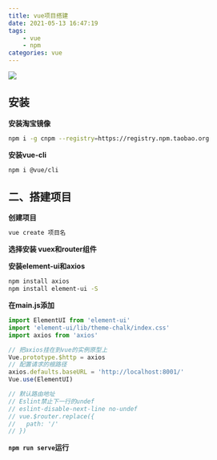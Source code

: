```yaml
---
title: vue项目搭建
date: 2021-05-13 16:47:19
tags: 
    - vue
    - npm
categories: vue
---
```


![](/vue项目搭建/76.jpg)

<!-- more -->

## <sectionNumberC></sectionNumberC> <hTtileC>安装</hTtileC>

**安装淘宝镜像**

```bash
npm i -g cnpm --registry=https://registry.npm.taobao.org
```

**安装vue-cli**

```bash
npm i @vue/cli
```

## 二、搭建项目

**创建项目**

```bash
vue create 项目名
```

**选择安装 vuex和router组件**

**安装element-ui和axios**

```bash
npm install axios
npm install element-ui -S
```

**在main.js添加**

```javascript
import ElementUI from 'element-ui'
import 'element-ui/lib/theme-chalk/index.css'
import axios from 'axios'

// 把axios挂在到vue的实例原型上
Vue.prototype.$http = axios
// 配置请求的根路径
axios.defaults.baseURL = 'http://localhost:8001/'
Vue.use(ElementUI)

// 默认路由地址
// Eslint禁止下一行的undef
// eslint-disable-next-line no-undef
// vue.$router.replace({
//   path: '/'
// })
```

**`npm run serve`运行**


